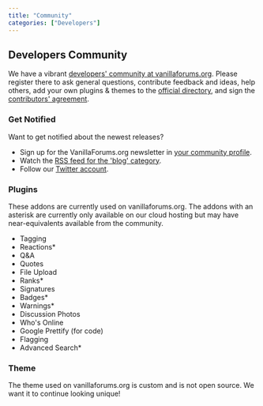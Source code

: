 ```yaml
---
title: "Community"
categories: ["Developers"]
---
```


## Developers Community

We have a vibrant [developers' community at vanillaforums.org](http://vanillaforums.org/discussions/). Please register there to ask general questions, contribute feedback and ideas, help others, add your own plugins & themes to the [official directory](http://vanillaforums.org/addons), and sign the [contributors' agreement](http://vanillaforums.org/contributors).

### Get Notified

Want to get notified about the newest releases?

* Sign up for the VanillaForums.org newsletter in [your community profile](http://vanillaforums.org/profile/edit).
* Watch the [RSS feed for the 'blog' category](http://vanillaforums.org/categories/blog/feed.rss).
* Follow our [Twitter account](http://twitter.com/vanilla).

### Plugins

These addons are currently used on vanillaforums.org. The addons with an asterisk are currently only available on our cloud hosting but may have near-equivalents available from the community.

* Tagging
* Reactions*
* Q&A
* Quotes
* File Upload
* Ranks*
* Signatures
* Badges*
* Warnings*
* Discussion Photos
* Who's Online
* Google Prettify (for code)
* Flagging
* Advanced Search*

### Theme

The theme used on vanillaforums.org is custom and is not open source. We want it to continue looking unique!
